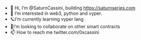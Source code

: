 - 👋 Hi, I’m @SaturnCassini, building https://saturnseries.com
- 👀 I’m interested in web3, python and vyper.
- 🪐I’m currently learning vyper lang
- 🤍I’m looking to collaborate on other smart contracts
- 📫 How to reach me twitter.com/0xcassini

<!---
SaturnCassini/SaturnCassini is a ✨ special ✨ repository because its `README.md` (this file) appears on your GitHub profile.
You can click the Preview link to take a look at your changes.
--->
